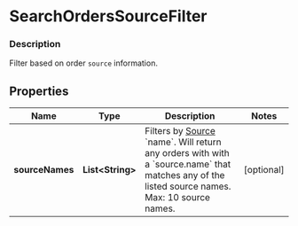 
# SearchOrdersSourceFilter

### Description

Filter based on order `source` information.

## Properties
Name | Type | Description | Notes
------------ | ------------- | ------------- | -------------
**sourceNames** | **List&lt;String&gt;** | Filters by [Source](#type-ordersource) &#x60;name&#x60;. Will return any orders with with a &#x60;source.name&#x60; that matches any of the listed source names.  Max: 10 source names. |  [optional]



